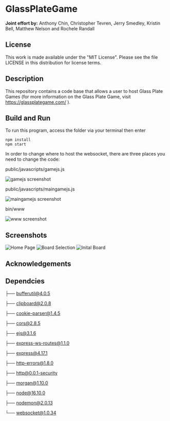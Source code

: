 # GlassPlateGame

**Joint effort by:** Anthony Chin, Christopher Tevren, Jerry Smedley, Kristin Bell, Matthew Nelson and Rochele Randall

## License
This work is made available under the "MIT License". Please see the file LICENSE in this distribution for license terms.

## Description
This repository contains a code base that allows a user to host Glass Plate Games (for more information on the Glass Plate Game, visit https://glassplategame.com/ ). 

## Build and Run
To run this program, access the folder via your terminal then enter 

    npm install
    npm start

In order to change where to host the websocket, there are three places you need to change the code:

public/javascripts/gamejs.js 


![gamejs screenshot](https://github.com/TeamDelightful/GlassPlateGame/blob/main/public/images/gamejsScreenshot.png)

public/javascripts/maingamejs.js 


![maingamejs screenshot](https://github.com/jakira-bot/GlassPlateGame-1/blob/main/public/images/maingamejs%20screenshot.png)

bin/www


![www screenshot](https://github.com/jakira-bot/GlassPlateGame-1/blob/main/public/images/www%20screenshot.png)

## Screenshots

![Home Page](https://github.com/jakira-bot/GlassPlateGame-1/blob/main/public/images/HomePage.png)
![Board Selection](https://github.com/jakira-bot/GlassPlateGame-1/blob/main/public/images/BoardSelection.png)
![Inital Board](https://github.com/jakira-bot/GlassPlateGame-1/blob/main/public/images/InitalBoard.jpg)

## Acknowledgements

## Dependcies

├── bufferutil@4.0.5

├── clipboard@2.0.8

├── cookie-parser@1.4.5

├── cors@2.8.5

├── ejs@3.1.6

├── express-ws-routes@1.1.0

├── express@4.17.1

├── http-errors@1.8.0

├── http@0.0.1-security

├── morgan@1.10.0

├── node@16.10.0

├── nodemon@2.0.13

└── websocket@1.0.34
